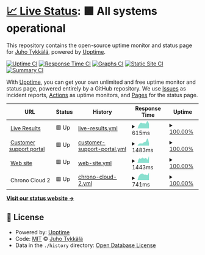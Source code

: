 # [📈 Live Status](https://up.enymind.com): <!--live status--> **🟩 All systems operational**

This repository contains the open-source uptime monitor and status page for [Juho Tykkälä](juho.tykkala.fi), powered by [Upptime](https://github.com/upptime/upptime).

[![Uptime CI](https://github.com/koj-co/upptime/workflows/Uptime%20CI/badge.svg)](https://github.com/koj-co/upptime/actions?query=workflow%3A%22Uptime+CI%22)
[![Response Time CI](https://github.com/koj-co/upptime/workflows/Response%20Time%20CI/badge.svg)](https://github.com/koj-co/upptime/actions?query=workflow%3A%22Response+Time+CI%22)
[![Graphs CI](https://github.com/koj-co/upptime/workflows/Graphs%20CI/badge.svg)](https://github.com/koj-co/upptime/actions?query=workflow%3A%22Graphs+CI%22)
[![Static Site CI](https://github.com/koj-co/upptime/workflows/Static%20Site%20CI/badge.svg)](https://github.com/koj-co/upptime/actions?query=workflow%3A%22Static+Site+CI%22)
[![Summary CI](https://github.com/koj-co/upptime/workflows/Summary%20CI/badge.svg)](https://github.com/koj-co/upptime/actions?query=workflow%3A%22Summary+CI%22)

With [Upptime](https://upptime.js.org), you can get your own unlimited and free uptime monitor and status page, powered entirely by a GitHub repository. We use [Issues](https://github.com/enyone/upptime/issues) as incident reports, [Actions](https://github.com/enyone/upptime/actions) as uptime monitors, and [Pages](https://up.enymind.com) for the status page.

<!--start: status pages-->
<!-- This summary is generated by Upptime (https://github.com/upptime/upptime) -->
<!-- Do not edit this manually, your changes will be overwritten -->
<!-- prettier-ignore -->
| URL | Status | History | Response Time | Uptime |
| --- | ------ | ------- | ------------- | ------ |
| <img alt="" src="https://icons.duckduckgo.com/ip3/chrono.live.ico" height="13"> [Live Results](http://chrono.live) | 🟩 Up | [live-results.yml](https://github.com/enyone/upptime/commits/HEAD/history/live-results.yml) | <details><summary><img alt="Response time graph" src="./graphs/live-results/response-time-week.png" height="20"> 615ms</summary><br><a href="https://up.enymind.com/history/live-results"><img alt="Response time 512" src="https://img.shields.io/endpoint?url=https%3A%2F%2Fraw.githubusercontent.com%2Fenyone%2Fupptime%2FHEAD%2Fapi%2Flive-results%2Fresponse-time.json"></a><br><a href="https://up.enymind.com/history/live-results"><img alt="24-hour response time 516" src="https://img.shields.io/endpoint?url=https%3A%2F%2Fraw.githubusercontent.com%2Fenyone%2Fupptime%2FHEAD%2Fapi%2Flive-results%2Fresponse-time-day.json"></a><br><a href="https://up.enymind.com/history/live-results"><img alt="7-day response time 615" src="https://img.shields.io/endpoint?url=https%3A%2F%2Fraw.githubusercontent.com%2Fenyone%2Fupptime%2FHEAD%2Fapi%2Flive-results%2Fresponse-time-week.json"></a><br><a href="https://up.enymind.com/history/live-results"><img alt="30-day response time 496" src="https://img.shields.io/endpoint?url=https%3A%2F%2Fraw.githubusercontent.com%2Fenyone%2Fupptime%2FHEAD%2Fapi%2Flive-results%2Fresponse-time-month.json"></a><br><a href="https://up.enymind.com/history/live-results"><img alt="1-year response time 516" src="https://img.shields.io/endpoint?url=https%3A%2F%2Fraw.githubusercontent.com%2Fenyone%2Fupptime%2FHEAD%2Fapi%2Flive-results%2Fresponse-time-year.json"></a></details> | <details><summary><a href="https://up.enymind.com/history/live-results">100.00%</a></summary><a href="https://up.enymind.com/history/live-results"><img alt="All-time uptime 100.00%" src="https://img.shields.io/endpoint?url=https%3A%2F%2Fraw.githubusercontent.com%2Fenyone%2Fupptime%2FHEAD%2Fapi%2Flive-results%2Fuptime.json"></a><br><a href="https://up.enymind.com/history/live-results"><img alt="24-hour uptime 100.00%" src="https://img.shields.io/endpoint?url=https%3A%2F%2Fraw.githubusercontent.com%2Fenyone%2Fupptime%2FHEAD%2Fapi%2Flive-results%2Fuptime-day.json"></a><br><a href="https://up.enymind.com/history/live-results"><img alt="7-day uptime 100.00%" src="https://img.shields.io/endpoint?url=https%3A%2F%2Fraw.githubusercontent.com%2Fenyone%2Fupptime%2FHEAD%2Fapi%2Flive-results%2Fuptime-week.json"></a><br><a href="https://up.enymind.com/history/live-results"><img alt="30-day uptime 100.00%" src="https://img.shields.io/endpoint?url=https%3A%2F%2Fraw.githubusercontent.com%2Fenyone%2Fupptime%2FHEAD%2Fapi%2Flive-results%2Fuptime-month.json"></a><br><a href="https://up.enymind.com/history/live-results"><img alt="1-year uptime 100.00%" src="https://img.shields.io/endpoint?url=https%3A%2F%2Fraw.githubusercontent.com%2Fenyone%2Fupptime%2FHEAD%2Fapi%2Flive-results%2Fuptime-year.json"></a></details>
| <img alt="" src="https://icons.duckduckgo.com/ip3/support.enymind.fi.ico" height="13"> [Customer support portal](https://support.enymind.fi) | 🟩 Up | [customer-support-portal.yml](https://github.com/enyone/upptime/commits/HEAD/history/customer-support-portal.yml) | <details><summary><img alt="Response time graph" src="./graphs/customer-support-portal/response-time-week.png" height="20"> 1483ms</summary><br><a href="https://up.enymind.com/history/customer-support-portal"><img alt="Response time 1025" src="https://img.shields.io/endpoint?url=https%3A%2F%2Fraw.githubusercontent.com%2Fenyone%2Fupptime%2FHEAD%2Fapi%2Fcustomer-support-portal%2Fresponse-time.json"></a><br><a href="https://up.enymind.com/history/customer-support-portal"><img alt="24-hour response time 888" src="https://img.shields.io/endpoint?url=https%3A%2F%2Fraw.githubusercontent.com%2Fenyone%2Fupptime%2FHEAD%2Fapi%2Fcustomer-support-portal%2Fresponse-time-day.json"></a><br><a href="https://up.enymind.com/history/customer-support-portal"><img alt="7-day response time 1483" src="https://img.shields.io/endpoint?url=https%3A%2F%2Fraw.githubusercontent.com%2Fenyone%2Fupptime%2FHEAD%2Fapi%2Fcustomer-support-portal%2Fresponse-time-week.json"></a><br><a href="https://up.enymind.com/history/customer-support-portal"><img alt="30-day response time 1045" src="https://img.shields.io/endpoint?url=https%3A%2F%2Fraw.githubusercontent.com%2Fenyone%2Fupptime%2FHEAD%2Fapi%2Fcustomer-support-portal%2Fresponse-time-month.json"></a><br><a href="https://up.enymind.com/history/customer-support-portal"><img alt="1-year response time 1009" src="https://img.shields.io/endpoint?url=https%3A%2F%2Fraw.githubusercontent.com%2Fenyone%2Fupptime%2FHEAD%2Fapi%2Fcustomer-support-portal%2Fresponse-time-year.json"></a></details> | <details><summary><a href="https://up.enymind.com/history/customer-support-portal">100.00%</a></summary><a href="https://up.enymind.com/history/customer-support-portal"><img alt="All-time uptime 99.76%" src="https://img.shields.io/endpoint?url=https%3A%2F%2Fraw.githubusercontent.com%2Fenyone%2Fupptime%2FHEAD%2Fapi%2Fcustomer-support-portal%2Fuptime.json"></a><br><a href="https://up.enymind.com/history/customer-support-portal"><img alt="24-hour uptime 100.00%" src="https://img.shields.io/endpoint?url=https%3A%2F%2Fraw.githubusercontent.com%2Fenyone%2Fupptime%2FHEAD%2Fapi%2Fcustomer-support-portal%2Fuptime-day.json"></a><br><a href="https://up.enymind.com/history/customer-support-portal"><img alt="7-day uptime 100.00%" src="https://img.shields.io/endpoint?url=https%3A%2F%2Fraw.githubusercontent.com%2Fenyone%2Fupptime%2FHEAD%2Fapi%2Fcustomer-support-portal%2Fuptime-week.json"></a><br><a href="https://up.enymind.com/history/customer-support-portal"><img alt="30-day uptime 100.00%" src="https://img.shields.io/endpoint?url=https%3A%2F%2Fraw.githubusercontent.com%2Fenyone%2Fupptime%2FHEAD%2Fapi%2Fcustomer-support-portal%2Fuptime-month.json"></a><br><a href="https://up.enymind.com/history/customer-support-portal"><img alt="1-year uptime 99.73%" src="https://img.shields.io/endpoint?url=https%3A%2F%2Fraw.githubusercontent.com%2Fenyone%2Fupptime%2FHEAD%2Fapi%2Fcustomer-support-portal%2Fuptime-year.json"></a></details>
| <img alt="" src="https://icons.duckduckgo.com/ip3/www.enymind.com.ico" height="13"> [Web site](http://www.enymind.com) | 🟩 Up | [web-site.yml](https://github.com/enyone/upptime/commits/HEAD/history/web-site.yml) | <details><summary><img alt="Response time graph" src="./graphs/web-site/response-time-week.png" height="20"> 1443ms</summary><br><a href="https://up.enymind.com/history/web-site"><img alt="Response time 1406" src="https://img.shields.io/endpoint?url=https%3A%2F%2Fraw.githubusercontent.com%2Fenyone%2Fupptime%2FHEAD%2Fapi%2Fweb-site%2Fresponse-time.json"></a><br><a href="https://up.enymind.com/history/web-site"><img alt="24-hour response time 1115" src="https://img.shields.io/endpoint?url=https%3A%2F%2Fraw.githubusercontent.com%2Fenyone%2Fupptime%2FHEAD%2Fapi%2Fweb-site%2Fresponse-time-day.json"></a><br><a href="https://up.enymind.com/history/web-site"><img alt="7-day response time 1443" src="https://img.shields.io/endpoint?url=https%3A%2F%2Fraw.githubusercontent.com%2Fenyone%2Fupptime%2FHEAD%2Fapi%2Fweb-site%2Fresponse-time-week.json"></a><br><a href="https://up.enymind.com/history/web-site"><img alt="30-day response time 1357" src="https://img.shields.io/endpoint?url=https%3A%2F%2Fraw.githubusercontent.com%2Fenyone%2Fupptime%2FHEAD%2Fapi%2Fweb-site%2Fresponse-time-month.json"></a><br><a href="https://up.enymind.com/history/web-site"><img alt="1-year response time 1403" src="https://img.shields.io/endpoint?url=https%3A%2F%2Fraw.githubusercontent.com%2Fenyone%2Fupptime%2FHEAD%2Fapi%2Fweb-site%2Fresponse-time-year.json"></a></details> | <details><summary><a href="https://up.enymind.com/history/web-site">100.00%</a></summary><a href="https://up.enymind.com/history/web-site"><img alt="All-time uptime 100.00%" src="https://img.shields.io/endpoint?url=https%3A%2F%2Fraw.githubusercontent.com%2Fenyone%2Fupptime%2FHEAD%2Fapi%2Fweb-site%2Fuptime.json"></a><br><a href="https://up.enymind.com/history/web-site"><img alt="24-hour uptime 100.00%" src="https://img.shields.io/endpoint?url=https%3A%2F%2Fraw.githubusercontent.com%2Fenyone%2Fupptime%2FHEAD%2Fapi%2Fweb-site%2Fuptime-day.json"></a><br><a href="https://up.enymind.com/history/web-site"><img alt="7-day uptime 100.00%" src="https://img.shields.io/endpoint?url=https%3A%2F%2Fraw.githubusercontent.com%2Fenyone%2Fupptime%2FHEAD%2Fapi%2Fweb-site%2Fuptime-week.json"></a><br><a href="https://up.enymind.com/history/web-site"><img alt="30-day uptime 100.00%" src="https://img.shields.io/endpoint?url=https%3A%2F%2Fraw.githubusercontent.com%2Fenyone%2Fupptime%2FHEAD%2Fapi%2Fweb-site%2Fuptime-month.json"></a><br><a href="https://up.enymind.com/history/web-site"><img alt="1-year uptime 100.00%" src="https://img.shields.io/endpoint?url=https%3A%2F%2Fraw.githubusercontent.com%2Fenyone%2Fupptime%2FHEAD%2Fapi%2Fweb-site%2Fuptime-year.json"></a></details>
| <img alt="" src="https://icons.duckduckgo.com/ip3/null.ico" height="13"> Chrono Cloud 2 | 🟩 Up | [chrono-cloud-2.yml](https://github.com/enyone/upptime/commits/HEAD/history/chrono-cloud-2.yml) | <details><summary><img alt="Response time graph" src="./graphs/chrono-cloud-2/response-time-week.png" height="20"> 741ms</summary><br><a href="https://up.enymind.com/history/chrono-cloud-2"><img alt="Response time 706" src="https://img.shields.io/endpoint?url=https%3A%2F%2Fraw.githubusercontent.com%2Fenyone%2Fupptime%2FHEAD%2Fapi%2Fchrono-cloud-2%2Fresponse-time.json"></a><br><a href="https://up.enymind.com/history/chrono-cloud-2"><img alt="24-hour response time 621" src="https://img.shields.io/endpoint?url=https%3A%2F%2Fraw.githubusercontent.com%2Fenyone%2Fupptime%2FHEAD%2Fapi%2Fchrono-cloud-2%2Fresponse-time-day.json"></a><br><a href="https://up.enymind.com/history/chrono-cloud-2"><img alt="7-day response time 741" src="https://img.shields.io/endpoint?url=https%3A%2F%2Fraw.githubusercontent.com%2Fenyone%2Fupptime%2FHEAD%2Fapi%2Fchrono-cloud-2%2Fresponse-time-week.json"></a><br><a href="https://up.enymind.com/history/chrono-cloud-2"><img alt="30-day response time 695" src="https://img.shields.io/endpoint?url=https%3A%2F%2Fraw.githubusercontent.com%2Fenyone%2Fupptime%2FHEAD%2Fapi%2Fchrono-cloud-2%2Fresponse-time-month.json"></a><br><a href="https://up.enymind.com/history/chrono-cloud-2"><img alt="1-year response time 706" src="https://img.shields.io/endpoint?url=https%3A%2F%2Fraw.githubusercontent.com%2Fenyone%2Fupptime%2FHEAD%2Fapi%2Fchrono-cloud-2%2Fresponse-time-year.json"></a></details> | <details><summary><a href="https://up.enymind.com/history/chrono-cloud-2">100.00%</a></summary><a href="https://up.enymind.com/history/chrono-cloud-2"><img alt="All-time uptime 99.78%" src="https://img.shields.io/endpoint?url=https%3A%2F%2Fraw.githubusercontent.com%2Fenyone%2Fupptime%2FHEAD%2Fapi%2Fchrono-cloud-2%2Fuptime.json"></a><br><a href="https://up.enymind.com/history/chrono-cloud-2"><img alt="24-hour uptime 100.00%" src="https://img.shields.io/endpoint?url=https%3A%2F%2Fraw.githubusercontent.com%2Fenyone%2Fupptime%2FHEAD%2Fapi%2Fchrono-cloud-2%2Fuptime-day.json"></a><br><a href="https://up.enymind.com/history/chrono-cloud-2"><img alt="7-day uptime 100.00%" src="https://img.shields.io/endpoint?url=https%3A%2F%2Fraw.githubusercontent.com%2Fenyone%2Fupptime%2FHEAD%2Fapi%2Fchrono-cloud-2%2Fuptime-week.json"></a><br><a href="https://up.enymind.com/history/chrono-cloud-2"><img alt="30-day uptime 100.00%" src="https://img.shields.io/endpoint?url=https%3A%2F%2Fraw.githubusercontent.com%2Fenyone%2Fupptime%2FHEAD%2Fapi%2Fchrono-cloud-2%2Fuptime-month.json"></a><br><a href="https://up.enymind.com/history/chrono-cloud-2"><img alt="1-year uptime 100.00%" src="https://img.shields.io/endpoint?url=https%3A%2F%2Fraw.githubusercontent.com%2Fenyone%2Fupptime%2FHEAD%2Fapi%2Fchrono-cloud-2%2Fuptime-year.json"></a></details>

<!--end: status pages-->

[**Visit our status website →**](https://up.enymind.com)

## 📄 License

- Powered by: [Upptime](https://github.com/upptime/upptime)
- Code: [MIT](./LICENSE) © [Juho Tykkälä](juho.tykkala.fi)
- Data in the `./history` directory: [Open Database License](https://opendatacommons.org/licenses/odbl/1-0/)

